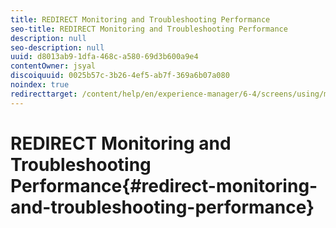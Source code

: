 ```yaml
---
title: REDIRECT Monitoring and Troubleshooting Performance
seo-title: REDIRECT Monitoring and Troubleshooting Performance
description: null
seo-description: null
uuid: d8013ab9-1dfa-468c-a580-69d3b600a9e4
contentOwner: jsyal
discoiquuid: 0025b57c-3b26-4ef5-ab7f-369a6b07a080
noindex: true
redirecttarget: /content/help/en/experience-manager/6-4/screens/using/monitoring-screens
---
```


# REDIRECT Monitoring and Troubleshooting Performance{#redirect-monitoring-and-troubleshooting-performance}

